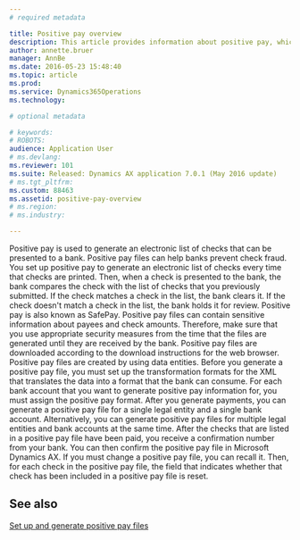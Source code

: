 ```yaml
---
# required metadata

title: Positive pay overview
description: This article provides information about positive pay, which is used to generate an electronic list of checks that can be presented to a bank. 
author: annette.bruer
manager: AnnBe
ms.date: 2016-05-23 15:48:40
ms.topic: article
ms.prod: 
ms.service: Dynamics365Operations
ms.technology: 

# optional metadata

# keywords: 
# ROBOTS: 
audience: Application User
# ms.devlang: 
ms.reviewer: 101
ms.suite: Released: Dynamics AX application 7.0.1 (May 2016 update)
# ms.tgt_pltfrm: 
ms.custom: 88463
ms.assetid: positive-pay-overview
# ms.region: 
# ms.industry: 

---
```


Positive pay is used to generate an electronic list of checks that can be presented to a bank. Positive pay files can help banks prevent check fraud. You set up positive pay to generate an electronic list of checks every time that checks are printed. Then, when a check is presented to the bank, the bank compares the check with the list of checks that you previously submitted. If the check matches a check in the list, the bank clears it. If the check doesn't match a check in the list, the bank holds it for review. Positive pay is also known as SafePay. Positive pay files can contain sensitive information about payees and check amounts. Therefore, make sure that you use appropriate security measures from the time that the files are generated until they are received by the bank. Positive pay files are downloaded according to the download instructions for the web browser. Positive pay files are created by using data entities. Before you generate a positive pay file, you must set up the transformation formats for the XML that translates the data into a format that the bank can consume. For each bank account that you want to generate positive pay information for, you must assign the positive pay format. After you generate payments, you can generate a positive pay file for a single legal entity and a single bank account. Alternatively, you can generate positive pay files for multiple legal entities and bank accounts at the same time. After the checks that are listed in a positive pay file have been paid, you receive a confirmation number from your bank. You can then confirm the positive pay file in Microsoft Dynamics AX. If you must change a positive pay file, you can recall it. Then, for each check in the positive pay file, the field that indicates whether that check has been included in a positive pay file is reset.

See also
--------

[Set up and generate positive pay files](http://ax.help.dynamics.com/en/wiki/set-up-and-generate-positive-pay-files)

